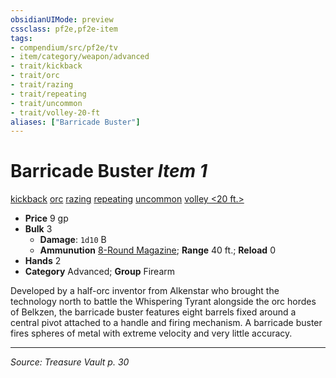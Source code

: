 ```yaml
---
obsidianUIMode: preview
cssclass: pf2e,pf2e-item
tags:
- compendium/src/pf2e/tv
- item/category/weapon/advanced
- trait/kickback
- trait/orc
- trait/razing
- trait/repeating
- trait/uncommon
- trait/volley-20-ft
aliases: ["Barricade Buster"]
---
```

# Barricade Buster *Item 1*  
[kickback](kickback-g-g.md "Kickback Weapon Trait")  [orc](orc.md "Orc Ancestry & Heritage Trait")  [razing](razing-tv.md "Razing Weapon Trait")  [repeating](repeating-g-g.md "Repeating Weapon Trait")  [uncommon](uncommon.md "Uncommon Rarity Trait")  [volley <20 ft.>](rules/traits/volley-20-ft.md "Volley Weapon Trait")  

- **Price** 9 gp
- **Bulk** 3
  - **Damage**: `1d10` B
  - **Ammunution** [8-Round Magazine](8-round-magazine-tv.md); **Range** 40 ft.; **Reload** 0
- **Hands** 2
- **Category** Advanced; **Group** Firearm 

Developed by a half-orc inventor from Alkenstar who brought the technology north to battle the Whispering Tyrant alongside the orc hordes of Belkzen, the barricade buster features eight barrels fixed around a central pivot attached to a handle and firing mechanism. A barricade buster fires spheres of metal with extreme velocity and very little accuracy.


---
*Source: Treasure Vault p. 30*